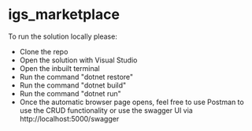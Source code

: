 # igs_marketplace


To run the solution locally please:

- Clone the repo
- Open the solution with Visual Studio
- Open the inbuilt terminal 
- Run the command "dotnet restore"
- Run the command "dotnet build"
- Run the command "dotnet run"
- Once the automatic browser page opens, feel free to use Postman to use the CRUD functionality or use the swagger UI via http://localhost:5000/swagger 
